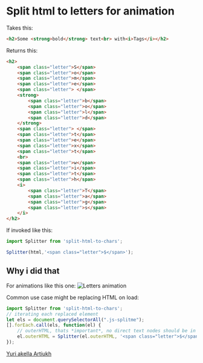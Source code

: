 # Split html to letters for animation
Takes this:
```html
<h2>Some <strong>bold</strong> text<br> with<i>Tags</i></h2>
```
Returns this:
```html
<h2>
	<span class="letter">S</span>
	<span class="letter">o</span>
	<span class="letter">m</span>
	<span class="letter">e</span>
	<span class="letter"> </span>
	<strong>
		<span class="letter">b</span>
		<span class="letter">o</span>
		<span class="letter">l</span>
		<span class="letter">d</span>
	</strong>
	<span class="letter"> </span>
	<span class="letter">t</span>
	<span class="letter">e</span>
	<span class="letter">x</span>
	<span class="letter">t</span>
    <br>
	<span class="letter">w</span>
	<span class="letter">i</span>
	<span class="letter">t</span>
	<span class="letter">h</span>
	<i>
		<span class="letter">T</span>
		<span class="letter">a</span>
		<span class="letter">g</span>
		<span class="letter">s</span>
	</i>
</h2>
```

If invoked like this:
```js
import Splitter from 'split-html-to-chars';

Splitter(html,'<span class="letter">$</span>');
```
## Why i did that
For animations like this one:
![Letters animation](https://media.giphy.com/media/xUA7b1BODzcUxs9G00/giphy.gif "Letters animation")

Common use case might be replacing HTML on load:
```js
import Splitter from 'split-html-to-chars';
// iterating each replaced element
let els = document.querySelectorAll(".js-splitme");
[].forEach.call(els, function(el) {
	// outerHTML, thats *important*, no direct text nodes should be in parsed HTML
	el.outerHTML = Splitter(el.outerHTML, '<span class="letter">$</span>');
});
```


[Yuri akella Artiukh](http://cssing.org.ua)